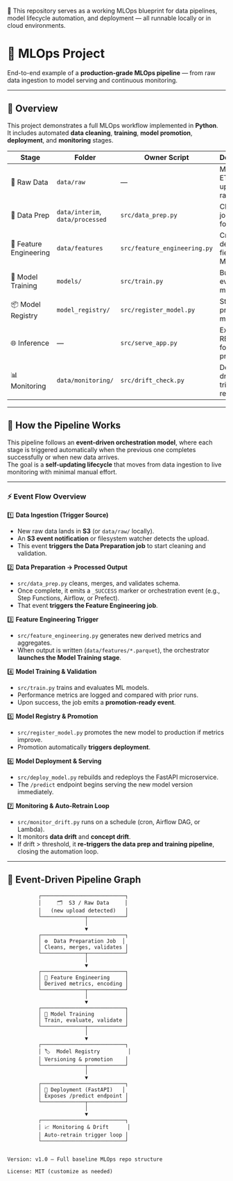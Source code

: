 📘 This repository serves as a working MLOps blueprint for data pipelines, model lifecycle automation, and deployment — all runnable locally or in cloud environments.

# 🧠 MLOps Project

End-to-end example of a **production-grade MLOps pipeline** — from raw data ingestion to model serving and continuous monitoring.

---

## 🚀 Overview

This project demonstrates a full MLOps workflow implemented in **Python**.  
It includes automated **data cleaning**, **training**, **model promotion**, **deployment**, and **monitoring** stages.

| Stage | Folder | Owner Script | Description |
|--------|---------|--------------|--------------|
| 🧩 Raw Data | `data/raw` | — | Manual or ETL uploads raw data |
| 🧹 Data Prep | `data/interim`, `data/processed` | `src/data_prep.py` | Cleans + joins data for training |
| 🧮 Feature Engineering | `data/features` | `src/feature_engineering.py` | Creates derived fields for ML |
| 🤖 Model Training | `models/` | `src/train.py` | Builds and evaluates model |
| 📦 Model Registry | `model_registry/` | `src/register_model.py` | Stores promoted models |
| 🌐 Inference | — | `src/serve_app.py` | Exposes REST API for predictions |
| 📊 Monitoring | `data/monitoring/` | `src/drift_check.py` | Detects drift and triggers retraining |

---

## 🧠 How the Pipeline Works

This pipeline follows an **event-driven orchestration model**, where each stage is triggered automatically when the previous one completes successfully or when new data arrives.  
The goal is a **self-updating lifecycle** that moves from data ingestion to live monitoring with minimal manual effort.

---

### ⚡ Event Flow Overview

1️⃣ **Data Ingestion (Trigger Source)**  
- New raw data lands in **S3** (or `data/raw/` locally).  
- An **S3 event notification** or filesystem watcher detects the upload.  
- This event **triggers the Data Preparation job** to start cleaning and validation.

2️⃣ **Data Preparation → Processed Output**  
- `src/data_prep.py` cleans, merges, and validates schema.  
- Once complete, it emits a `_SUCCESS` marker or orchestration event (e.g., Step Functions, Airflow, or Prefect).  
- That event **triggers the Feature Engineering job**.

3️⃣ **Feature Engineering Trigger**  
- `src/feature_engineering.py` generates new derived metrics and aggregates.  
- When output is written (`data/features/*.parquet`), the orchestrator **launches the Model Training stage**.

4️⃣ **Model Training & Validation**  
- `src/train.py` trains and evaluates ML models.  
- Performance metrics are logged and compared with prior runs.  
- Upon success, the job emits a **promotion-ready event**.

5️⃣ **Model Registry & Promotion**  
- `src/register_model.py` promotes the new model to production if metrics improve.  
- Promotion automatically **triggers deployment**.

6️⃣ **Model Deployment & Serving**  
- `src/deploy_model.py` rebuilds and redeploys the FastAPI microservice.  
- The `/predict` endpoint begins serving the new model version immediately.

7️⃣ **Monitoring & Auto-Retrain Loop**  
- `src/monitor_drift.py` runs on a schedule (cron, Airflow DAG, or Lambda).  
- It monitors **data drift** and **concept drift**.  
- If drift > threshold, it **re-triggers the data prep and training pipeline**, closing the automation loop.

---

## 🔄 Event-Driven Pipeline Graph

```text
          ┌───────────────────────────┐
          │     🗂️  S3 / Raw Data     │
          │   (new upload detected)   │
          └──────────────┬────────────┘
                         │
                         ▼
          ┌───────────────────────────┐
          │ ⚙️  Data Preparation Job  │
          │ Cleans, merges, validates │
          └──────────────┬────────────┘
                         │
                         ▼
          ┌───────────────────────────┐
          │ 🧮 Feature Engineering     │
          │ Derived metrics, encoding │
          └──────────────┬────────────┘
                         │
                         ▼
          ┌───────────────────────────┐
          │ 🤖 Model Training          │
          │ Train, evaluate, validate │
          └──────────────┬────────────┘
                         │
                         ▼
          ┌───────────────────────────┐
          │ 🏷️  Model Registry         │
          │ Versioning & promotion    │
          └──────────────┬────────────┘
                         │
                         ▼
          ┌───────────────────────────┐
          │ 🚀 Deployment (FastAPI)   │
          │ Exposes /predict endpoint │
          └──────────────┬────────────┘
                         │
                         ▼
          ┌───────────────────────────┐
          │ 📈 Monitoring & Drift      │
          │ Auto-retrain trigger loop │
          └───────────────────────────┘


Version: v1.0 – Full baseline MLOps repo structure

License: MIT (customize as needed)
